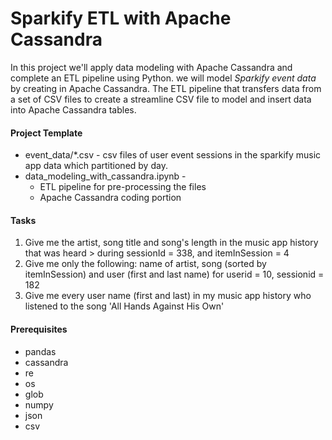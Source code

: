 # Sparkify ETL with Apache Cassandra

In this project we'll apply data modeling with Apache Cassandra and complete an ETL pipeline using Python. we will model *Sparkify event data* by creating in Apache Cassandra. The ETL pipeline that transfers data from a set of CSV files to create a streamline CSV file to model and insert data into Apache Cassandra tables.

#### Project Template
* event_data/*.csv - csv files of user event sessions in the sparkify music app data which partitioned by day.
* data_modeling_with_cassandra.ipynb - 
    * ETL pipeline for pre-processing the files
    * Apache Cassandra coding portion

#### Tasks
1. Give me the artist, song title and song's length in the music app history that was heard > during sessionId = 338, and itemInSession = 4
2. Give me only the following: name of artist, song (sorted by itemInSession) and user (first and last name) for userid = 10, sessionid = 182
3. Give me every user name (first and last) in my music app history who listened to the song 'All Hands Against His Own'

#### Prerequisites
* pandas
* cassandra
* re
* os
* glob
* numpy
* json
* csv